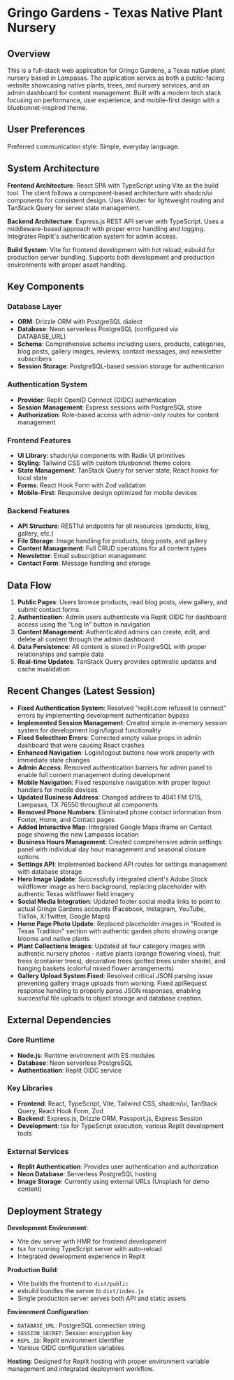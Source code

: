 # Gringo Gardens - Texas Native Plant Nursery

## Overview

This is a full-stack web application for Gringo Gardens, a Texas native plant nursery based in Lampasas. The application serves as both a public-facing website showcasing native plants, trees, and nursery services, and an admin dashboard for content management. Built with a modern tech stack focusing on performance, user experience, and mobile-first design with a bluebonnet-inspired theme.

## User Preferences

Preferred communication style: Simple, everyday language.

## System Architecture

**Frontend Architecture**: React SPA with TypeScript using Vite as the build tool. The client follows a component-based architecture with shadcn/ui components for consistent design. Uses Wouter for lightweight routing and TanStack Query for server state management.

**Backend Architecture**: Express.js REST API server with TypeScript. Uses a middleware-based approach with proper error handling and logging. Integrates Replit's authentication system for admin access.

**Build System**: Vite for frontend development with hot reload, esbuild for production server bundling. Supports both development and production environments with proper asset handling.

## Key Components

### Database Layer
- **ORM**: Drizzle ORM with PostgreSQL dialect
- **Database**: Neon serverless PostgreSQL (configured via DATABASE_URL)
- **Schema**: Comprehensive schema including users, products, categories, blog posts, gallery images, reviews, contact messages, and newsletter subscribers
- **Session Storage**: PostgreSQL-based session storage for authentication

### Authentication System
- **Provider**: Replit OpenID Connect (OIDC) authentication
- **Session Management**: Express sessions with PostgreSQL store
- **Authorization**: Role-based access with admin-only routes for content management

### Frontend Features
- **UI Library**: shadcn/ui components with Radix UI primitives
- **Styling**: Tailwind CSS with custom bluebonnet theme colors
- **State Management**: TanStack Query for server state, React hooks for local state
- **Forms**: React Hook Form with Zod validation
- **Mobile-First**: Responsive design optimized for mobile devices

### Backend Features
- **API Structure**: RESTful endpoints for all resources (products, blog, gallery, etc.)
- **File Storage**: Image handling for products, blog posts, and gallery
- **Content Management**: Full CRUD operations for all content types
- **Newsletter**: Email subscription management
- **Contact Form**: Message handling and storage

## Data Flow

1. **Public Pages**: Users browse products, read blog posts, view gallery, and submit contact forms
2. **Authentication**: Admin users authenticate via Replit OIDC for dashboard access using the "Log In" button in navigation
3. **Content Management**: Authenticated admins can create, edit, and delete all content through the admin dashboard
4. **Data Persistence**: All content is stored in PostgreSQL with proper relationships and sample data
5. **Real-time Updates**: TanStack Query provides optimistic updates and cache invalidation

## Recent Changes (Latest Session)

- **Fixed Authentication System**: Resolved "replit.com refused to connect" errors by implementing development authentication bypass
- **Implemented Session Management**: Created simple in-memory session system for development login/logout functionality  
- **Fixed SelectItem Errors**: Corrected empty value props in admin dashboard that were causing React crashes
- **Enhanced Navigation**: Login/logout buttons now work properly with immediate state changes
- **Admin Access**: Removed authentication barriers for admin panel to enable full content management during development
- **Mobile Navigation**: Fixed responsive navigation with proper logout handlers for mobile devices
- **Updated Business Address**: Changed address to 4041 FM 1715, Lampasas, TX 76550 throughout all components
- **Removed Phone Numbers**: Eliminated phone contact information from Footer, Home, and Contact pages
- **Added Interactive Map**: Integrated Google Maps iframe on Contact page showing the new Lampasas location
- **Business Hours Management**: Created comprehensive admin settings panel with individual day hour management and seasonal closure options
- **Settings API**: Implemented backend API routes for settings management with database storage
- **Hero Image Update**: Successfully integrated client's Adobe Stock wildflower image as hero background, replacing placeholder with authentic Texas wildflower field imagery
- **Social Media Integration**: Updated footer social media links to point to actual Gringo Gardens accounts (Facebook, Instagram, YouTube, TikTok, X/Twitter, Google Maps)
- **Home Page Photo Update**: Replaced placeholder images in "Rooted in Texas Tradition" section with authentic garden photo showing orange blooms and native plants
- **Plant Collections Images**: Updated all four category images with authentic nursery photos - native plants (orange flowering vines), fruit trees (container trees), decorative trees (potted trees under shade), and hanging baskets (colorful mixed flower arrangements)
- **Gallery Upload System Fixed**: Resolved critical JSON parsing issue preventing gallery image uploads from working. Fixed apiRequest response handling to properly parse JSON responses, enabling successful file uploads to object storage and database creation.

## External Dependencies

### Core Runtime
- **Node.js**: Runtime environment with ES modules
- **Database**: Neon serverless PostgreSQL
- **Authentication**: Replit OIDC service

### Key Libraries
- **Frontend**: React, TypeScript, Vite, Tailwind CSS, shadcn/ui, TanStack Query, React Hook Form, Zod
- **Backend**: Express.js, Drizzle ORM, Passport.js, Express Session
- **Development**: tsx for TypeScript execution, various Replit development tools

### External Services
- **Replit Authentication**: Provides user authentication and authorization
- **Neon Database**: Serverless PostgreSQL hosting
- **Image Storage**: Currently using external URLs (Unsplash for demo content)

## Deployment Strategy

**Development Environment**: 
- Vite dev server with HMR for frontend development
- tsx for running TypeScript server with auto-reload
- Integrated development experience in Replit

**Production Build**:
- Vite builds the frontend to `dist/public`
- esbuild bundles the server to `dist/index.js`
- Single production server serves both API and static assets

**Environment Configuration**:
- `DATABASE_URL`: PostgreSQL connection string
- `SESSION_SECRET`: Session encryption key
- `REPL_ID`: Replit environment identifier
- Various OIDC configuration variables

**Hosting**: Designed for Replit hosting with proper environment variable management and integrated deployment workflow.